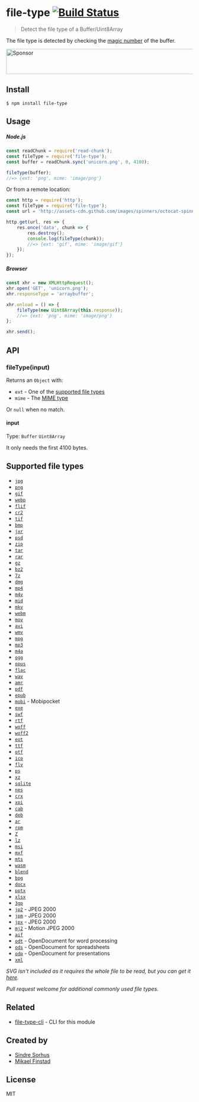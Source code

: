 # file-type [![Build Status](https://travis-ci.org/sindresorhus/file-type.svg?branch=master)](https://travis-ci.org/sindresorhus/file-type)

> Detect the file type of a Buffer/Uint8Array

The file type is detected by checking the [magic number](http://en.wikipedia.org/wiki/Magic_number_(programming)#Magic_numbers_in_files) of the buffer.

<a target='_blank' rel='nofollow' href='https://app.codesponsor.io/link/tmkVF4Qm7RNE8e9RVwnim6gU/sindresorhus/file-type'>
  <img alt='Sponsor' width='888' height='68' src='https://app.codesponsor.io/embed/tmkVF4Qm7RNE8e9RVwnim6gU/sindresorhus/file-type.svg' />
</a>


## Install

```
$ npm install file-type
```


## Usage

##### Node.js

```js
const readChunk = require('read-chunk');
const fileType = require('file-type');
const buffer = readChunk.sync('unicorn.png', 0, 4100);

fileType(buffer);
//=> {ext: 'png', mime: 'image/png'}
```

Or from a remote location:

```js
const http = require('http');
const fileType = require('file-type');
const url = 'http://assets-cdn.github.com/images/spinners/octocat-spinner-32.gif';

http.get(url, res => {
	res.once('data', chunk => {
		res.destroy();
		console.log(fileType(chunk));
		//=> {ext: 'gif', mime: 'image/gif'}
	});
});
```

##### Browser

```js
const xhr = new XMLHttpRequest();
xhr.open('GET', 'unicorn.png');
xhr.responseType = 'arraybuffer';

xhr.onload = () => {
	fileType(new Uint8Array(this.response));
	//=> {ext: 'png', mime: 'image/png'}
};

xhr.send();
```


## API

### fileType(input)

Returns an `Object` with:

- `ext` - One of the [supported file types](#supported-file-types)
- `mime` - The [MIME type](http://en.wikipedia.org/wiki/Internet_media_type)

Or `null` when no match.

#### input

Type: `Buffer` `Uint8Array`

It only needs the first 4100 bytes.


## Supported file types

- [`jpg`](https://en.wikipedia.org/wiki/JPEG)
- [`png`](https://en.wikipedia.org/wiki/Portable_Network_Graphics)
- [`gif`](https://en.wikipedia.org/wiki/GIF)
- [`webp`](https://en.wikipedia.org/wiki/WebP)
- [`flif`](https://en.wikipedia.org/wiki/Free_Lossless_Image_Format)
- [`cr2`](http://fileinfo.com/extension/cr2)
- [`tif`](https://en.wikipedia.org/wiki/Tagged_Image_File_Format)
- [`bmp`](https://en.wikipedia.org/wiki/BMP_file_format)
- [`jxr`](https://en.wikipedia.org/wiki/JPEG_XR)
- [`psd`](https://en.wikipedia.org/wiki/Adobe_Photoshop#File_format)
- [`zip`](https://en.wikipedia.org/wiki/Zip_(file_format))
- [`tar`](https://en.wikipedia.org/wiki/Tar_(computing)#File_format)
- [`rar`](https://en.wikipedia.org/wiki/RAR_(file_format))
- [`gz`](https://en.wikipedia.org/wiki/Gzip)
- [`bz2`](https://en.wikipedia.org/wiki/Bzip2)
- [`7z`](https://en.wikipedia.org/wiki/7z)
- [`dmg`](https://en.wikipedia.org/wiki/Apple_Disk_Image)
- [`mp4`](https://en.wikipedia.org/wiki/MPEG-4_Part_14#Filename_extensions)
- [`m4v`](https://en.wikipedia.org/wiki/M4V)
- [`mid`](https://en.wikipedia.org/wiki/MIDI)
- [`mkv`](https://en.wikipedia.org/wiki/Matroska)
- [`webm`](https://en.wikipedia.org/wiki/WebM)
- [`mov`](https://en.wikipedia.org/wiki/QuickTime_File_Format)
- [`avi`](https://en.wikipedia.org/wiki/Audio_Video_Interleave)
- [`wmv`](https://en.wikipedia.org/wiki/Windows_Media_Video)
- [`mpg`](https://en.wikipedia.org/wiki/MPEG-1)
- [`mp3`](https://en.wikipedia.org/wiki/MP3)
- [`m4a`](https://en.wikipedia.org/wiki/MPEG-4_Part_14#.MP4_versus_.M4A)
- [`ogg`](https://en.wikipedia.org/wiki/Ogg)
- [`opus`](https://en.wikipedia.org/wiki/Opus_(audio_format))
- [`flac`](https://en.wikipedia.org/wiki/FLAC)
- [`wav`](https://en.wikipedia.org/wiki/WAV)
- [`amr`](https://en.wikipedia.org/wiki/Adaptive_Multi-Rate_audio_codec)
- [`pdf`](https://en.wikipedia.org/wiki/Portable_Document_Format)
- [`epub`](https://en.wikipedia.org/wiki/EPUB)
- [`mobi`](https://en.wikipedia.org/wiki/Mobipocket) - Mobipocket
- [`exe`](https://en.wikipedia.org/wiki/.exe)
- [`swf`](https://en.wikipedia.org/wiki/SWF)
- [`rtf`](https://en.wikipedia.org/wiki/Rich_Text_Format)
- [`woff`](https://en.wikipedia.org/wiki/Web_Open_Font_Format)
- [`woff2`](https://en.wikipedia.org/wiki/Web_Open_Font_Format)
- [`eot`](https://en.wikipedia.org/wiki/Embedded_OpenType)
- [`ttf`](https://en.wikipedia.org/wiki/TrueType)
- [`otf`](https://en.wikipedia.org/wiki/OpenType)
- [`ico`](https://en.wikipedia.org/wiki/ICO_(file_format))
- [`flv`](https://en.wikipedia.org/wiki/Flash_Video)
- [`ps`](https://en.wikipedia.org/wiki/Postscript)
- [`xz`](https://en.wikipedia.org/wiki/Xz)
- [`sqlite`](https://www.sqlite.org/fileformat2.html)
- [`nes`](http://fileinfo.com/extension/nes)
- [`crx`](https://developer.chrome.com/extensions/crx)
- [`xpi`](https://en.wikipedia.org/wiki/XPInstall)
- [`cab`](https://en.wikipedia.org/wiki/Cabinet_(file_format))
- [`deb`](https://en.wikipedia.org/wiki/Deb_(file_format))
- [`ar`](https://en.wikipedia.org/wiki/Ar_(Unix))
- [`rpm`](http://fileinfo.com/extension/rpm)
- [`Z`](http://fileinfo.com/extension/z)
- [`lz`](https://en.wikipedia.org/wiki/Lzip)
- [`msi`](https://en.wikipedia.org/wiki/Windows_Installer)
- [`mxf`](https://en.wikipedia.org/wiki/Material_Exchange_Format)
- [`mts`](https://en.wikipedia.org/wiki/.m2ts)
- [`wasm`](https://en.wikipedia.org/wiki/WebAssembly)
- [`blend`](https://wiki.blender.org/index.php/Dev:Source/Architecture/File_Format)
- [`bpg`](https://bellard.org/bpg/)
- [`docx`](https://en.wikipedia.org/wiki/Office_Open_XML)
- [`pptx`](https://en.wikipedia.org/wiki/Office_Open_XML)
- [`xlsx`](https://en.wikipedia.org/wiki/Office_Open_XML)
- [`3gp`](https://en.wikipedia.org/wiki/3GP_and_3G2)
- [`jp2`](https://en.wikipedia.org/wiki/JPEG_2000) - JPEG 2000
- [`jpm`](https://en.wikipedia.org/wiki/JPEG_2000) - JPEG 2000
- [`jpx`](https://en.wikipedia.org/wiki/JPEG_2000) - JPEG 2000
- [`mj2`](https://en.wikipedia.org/wiki/Motion_JPEG_2000) - Motion JPEG 2000
- [`aif`](https://en.wikipedia.org/wiki/Audio_Interchange_File_Format)
- [`odt`](https://en.wikipedia.org/wiki/OpenDocument) - OpenDocument for word processing
- [`ods`](https://en.wikipedia.org/wiki/OpenDocument) - OpenDocument for spreadsheets
- [`odp`](https://en.wikipedia.org/wiki/OpenDocument) - OpenDocument for presentations
- [`xml`](https://en.wikipedia.org/wiki/XML)

*SVG isn't included as it requires the whole file to be read, but you can get it [here](https://github.com/sindresorhus/is-svg).*

*Pull request welcome for additional commonly used file types.*


## Related

- [file-type-cli](https://github.com/sindresorhus/file-type-cli) - CLI for this module


## Created by

- [Sindre Sorhus](https://github.com/sindresorhus)
- [Mikael Finstad](https://github.com/mifi)


## License

MIT
